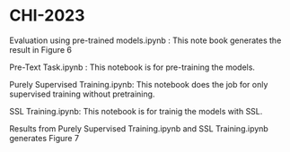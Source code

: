 # CHI-2023

Evaluation using pre-trained models.ipynb : This note book generates the result in Figure 6

Pre-Text Task.ipynb : This notebook is for pre-training the models.

Purely Supervised Training.ipynb: This notebook does the job for only supervised training without pretraining.

SSL Training.ipynb: This notebook is for trainig the models with SSL.

Results from Purely Supervised Training.ipynb and SSL Training.ipynb generates Figure 7



